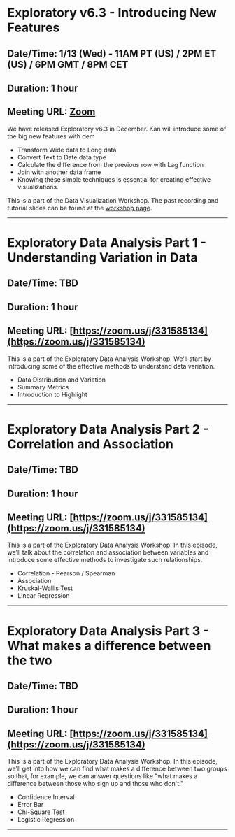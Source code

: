 # Exploratory v6.3 - Introducing New Features
## Date/Time: 1/13 (Wed) - 11AM PT (US) / 2PM ET (US) / 6PM GMT / 8PM CET
## Duration: 1 hour
## Meeting URL: [Zoom](https://us02web.zoom.us/j/331585134?pwd=VGVyeXBRWjFMT2hESFdhSU45Z2d0dz09)

We have released Exploratory v6.3 in December. Kan will introduce some of the big new features with dem

* Transform Wide data to Long data
* Convert Text to Date data type
* Calculate the difference from the previous row with Lag function
* Join with another data frame
* Knowing these simple techniques is essential for creating effective visualizations.

This is a part of the Data Visualization Workshop. The past recording and tutorial slides can be found at the [workshop page](https://exploratory.io/note/kanaugust/Data-Visualization-Workshop-YAZ6azM0MU).

----

# Exploratory Data Analysis Part 1 - Understanding Variation in Data
## Date/Time: TBD
## Duration: 1 hour
## Meeting URL: [https://zoom.us/j/331585134](https://zoom.us/j/331585134)

This is a part of the Exploratory Data Analysis Workshop. We'll start by introducing some of the effective methods to understand data variation.

* Data Distribution and Variation
* Summary Metrics
* Introduction to Highlight


----

# Exploratory Data Analysis Part 2 - Correlation and Association
## Date/Time: TBD
## Duration: 1 hour
## Meeting URL: [https://zoom.us/j/331585134](https://zoom.us/j/331585134)

This is a part of the Exploratory Data Analysis Workshop. In this episode, we'll talk about the correlation and association between variables and introduce some effective methods to investigate such relationships.

* Correlation - Pearson / Spearman
* Association
* Kruskal-Wallis Test
* Linear Regression


----

# Exploratory Data Analysis Part 3 - What makes a difference between the two
## Date/Time: TBD
## Duration: 1 hour
## Meeting URL: [https://zoom.us/j/331585134](https://zoom.us/j/331585134)

This is a part of the Exploratory Data Analysis Workshop. In this episode, we'll get into how we can find what makes a difference between two groups so that, for example, we can answer questions like "what makes a difference between those who sign up and those who don't."

* Confidence Interval
* Error Bar
* Chi-Square Test
* Logistic Regression


----
